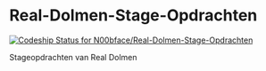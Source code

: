 # Real-Dolmen-Stage-Opdrachten 
[ ![Codeship Status for N00bface/Real-Dolmen-Stage-Opdrachten](https://app.codeship.com/projects/b166ffa0-8cbc-0134-e399-4e52c2517239/status?branch=master)](https://app.codeship.com/projects/184815) 

Stageopdrachten van Real Dolmen
